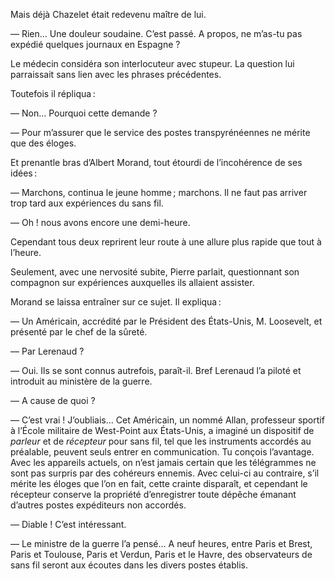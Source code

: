 Mais déjà Chazelet était redevenu maître de lui.

— Rien… Une douleur soudaine. C’est passé. A propos, ne m’as-tu pas
expédié quelques journaux en Espagne ?

Le médecin considéra son interlocuteur avec stupeur. La question lui
parraissait sans lien avec les phrases précédentes.

Toutefois il répliqua :

— Non… Pourquoi cette demande ?

— Pour m’assurer que le service des postes transpyrénéennes ne mérite que des éloges.

Et prenantle bras d’Albert Morand, tout étourdi de l’incohérence de ses
idées :

— Marchons, continua le jeune homme ; marchons. Il ne faut pas arriver
trop tard aux expériences du sans fil.

— Oh ! nous avons encore une demi-heure.

Cependant tous deux reprirent leur route à une allure plus rapide que
tout à l’heure.

Seulement, avec une nervosité subite, Pierre parlait, questionnant son
compagnon sur expériences auxquelles ils allaient assister.

Morand se laissa entraîner sur ce sujet. Il expliqua :

— Un Américain, accrédité par le Président des États-Unis, M. Loosevelt, et
présenté par le chef de la sûreté.

— Par Lerenaud ?

— Oui. Ils se sont connus autrefois, paraît-il. Bref Lerenaud l’a piloté et
introduit au ministère de la guerre.

— A cause de quoi ?

— C’est vrai ! J’oubliais… Cet Américain, un nommé Allan, professeur
sportif à l’École militaire de West-Point aux États-Unis, a imaginé un 
dispositif de _parleur_ et de _récepteur_ pour sans fil, tel que les instruments accordés au préalable, peuvent seuls entrer en communication. Tu conçois l’avantage. Avec les appareils actuels, on n’est jamais certain que les télégrammes ne sont pas surpris par des cohéreurs ennemis. Avec celui-ci au
contraire, s’il mérite les éloges que l’on en fait, cette crainte disparaît, et
cependant le récepteur conserve la propriété d’enregistrer toute dépêche
émanant d’autres postes expéditeurs non accordés.

— Diable ! C’est intéressant.

— Le ministre de la guerre l’a pensé… A neuf heures, entre Paris et Brest,
Paris et Toulouse, Paris et Verdun, Paris et le Havre, des observateurs de sans fil seront aux écoutes dans les divers postes établis.
